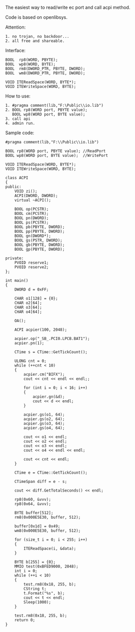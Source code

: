 The easiest way to read/write ec port
and call acpi method.

Code is based on openlibsys.

Attention:

    1. no trojan, no backdoor... 
    2. all free and shareable.
    
Interface:

    BOOL  rp8(WORD, PBYTE);
    BOOL  wp8(WORD, BYTE);
    BOOL  rm8(DWORD_PTR, PBYTE, DWORD);
    BOOL  wm8(DWORD_PTR, PBYTE, DWORD);

    VOID ITEReadSpace(WORD, BYTE*);
    VOID ITEWriteSpace(WORD, BYTE);

How to use:

    1. #pragma comment(lib,"F:\Public\\io.lib")
    2. BOOL rp8(WORD port, PBYTE value);
       BOOL wp8(WORD port, BYTE value);
    3. call api
    4. admin run. 

Sample code:

    #pragma comment(lib,"F:\\Public\\io.lib")

    BOOL rp8(WORD port, PBYTE value); //ReadPort
    BOOL wp8(WORD port, BYTE value);  //WritePort

    VOID ITEReadSpace(WORD, BYTE*);
    VOID ITEWriteSpace(WORD, BYTE);

    class ACPI
    {
    public:
        VOID zi();
        ACPI(DWORD, DWORD);
        virtual ~ACPI();

        BOOL op(PCSTR);
        BOOL cm(PCSTR);
        BOOL pn(DWORD);
        BOOL ps(PCSTR);
        BOOL pb(PBYTE, DWORD);
        BOOL pp(PBYTE, DWORD);
        BOOL gn(DWORD*);
        BOOL gs(PSTR, DWORD);
        BOOL gb(PBYTE, DWORD);
        BOOL gp(PBYTE, DWORD);

    private:
        PVOID reserve1;
        PVOID reserve2;
    };

    int main()
    {
        DWORD d = 0xFF;

        CHAR o1[128] = {0};
        CHAR o2[64];
        CHAR o3[64];
        CHAR o4[64];

        OA();

        ACPI acpier(100, 2048);

        acpier.op("_SB_.PCI0.LPCB.BAT1");
        acpier.pn(1);

        CTime s = CTime::GetTickCount();

        ULONG cnt = 0;
        while (++cnt < 10)
        {
            acpier.cm("BIFX");
            cout << cnt << endl << endl;;

            for (int i = 0; i < 16; i++)
            {
                acpier.gn(&d);
                cout << d << endl;
            }

            acpier.gs(o1, 64);
            acpier.gs(o2, 64);
            acpier.gs(o3, 64);
            acpier.gs(o4, 64);

            cout << o1 << endl;
            cout << o2 << endl;
            cout << o3 << endl;
            cout << o4 << endl << endl;

            cout << cnt << endl;
        }

        CTime e = CTime::GetTickCount();

        CTimeSpan diff = e - s;

        cout << diff.GetTotalSeconds() << endl;

        rp8(0x60, &vvv);
        rp8(0x64, &vvv);

        BYTE buffer[512];
        rm8(0x000E5E30, buffer, 512);

        buffer[0x1d] = 0x49;
        wm8(0x000E5E30, buffer, 512);

        for (size_t i = 0; i < 255; i++)
        {
            ITEReadSpace(i, &data);
        }
        
        BYTE b[255] = {0};
        MMIO test(0xBFED9000, 2048);
        int i = 0;
        while (++i < 10)
        {
            test.rm8(0x18, 255, b);
            CString t;
            t.Format("%s", b);
            cout << t << endl;
            Sleep(1000);
        }

        test.rm8(0x18, 255, b);
        return 0;
    }
